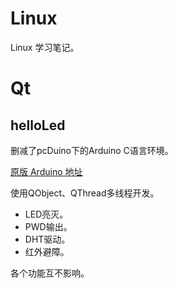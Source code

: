 # Linux

Linux 学习笔记。


# Qt

## helloLed

删减了pcDuino下的Arduino C语言环境。

[原版 Arduino 地址](https://github.com/pcduino/c_environment)

使用QObject、QThread多线程开发。

* LED亮灭。
* PWD输出。
* DHT驱动。
* 红外避障。

各个功能互不影响。

